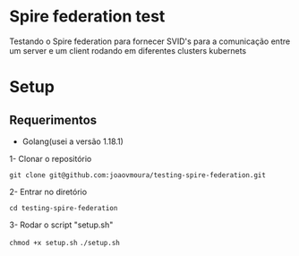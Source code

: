# Spire federation test
Testando o Spire federation para fornecer SVID's para a comunicação entre um server e um client rodando em diferentes clusters kubernets

# Setup

## Requerimentos
 - Golang(usei a versão 1.18.1)

1- Clonar o repositório

 `git clone git@github.com:joaovmoura/testing-spire-federation.git`

2- Entrar no diretório

 `cd testing-spire-federation`

3- Rodar o script "setup.sh"

 `chmod +x setup.sh`
 `./setup.sh`